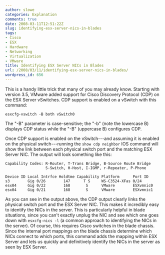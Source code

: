 ```yaml
---
author: slowe
categories: Explanation
comments: true
date: 2008-03-11T12:51:22Z
slug: identifying-esx-server-nics-in-blades
tags:
- Cisco
- ESX
- Hardware
- Networking
- Virtualization
- VMware
title: Identifying ESX Server NICs in Blades
url: /2008/03/11/identifying-esx-server-nics-in-blades/
wordpress_id: 656
---
```


This is a handy little trick that many of you may already know. Starting with version 3.5, VMware added support for Cisco Discovery Protocol (CDP) on the ESX Server vSwitches. CDP support is enabled on a vSwitch with this command:

	esxcfg-vswitch -B both vSwitch0

The "-B" parameter is case-sensitive; the "-b" (note the lowercase B) displays CDP status while the "-B" (uppercase B) configures CDP.

Once CDP support is enabled on the vSwitch---and assuming it is enabled on the physical switch---running the `show cdp neighbor` IOS command will show the link between each physical switch port and the matching ESX Server NIC. The output will look something like this:
    
    Capability Codes: R-Router, T-Trans Bridge, B-Source Route Bridge
                      S-Switch, H-Host, I-IGMP, r-Repeater, P-Phone
    
    Device ID Local Intrfce Holdtme Capability Platform      Port ID
    s3        Gig 0/26        147      T S     WS-C3524-XFas 0/24
    esx04     Gig 0/22        168       S      VMware        ESXvmnic0
    esx04     Gig 0/21        168       S      VMware        ESXvmnic1

As you can see in the output above, the CDP output clearly links the physical switch port and the ESX Server NIC. This makes it incredibly easy to identify the NICs in the server. This is particularly helpful in blade situations, since you can't exactly unplug the NIC and see which one goes down with `esxcfg-nics -l` (a common approach to identifying the NICs in the server). Of course, this requires Cisco switches in the blade chassis. Since the internal port mappings on the blade chassis determine which NICs connect to which ports, this command adds the mapping within ESX Server and lets us quickly and definitively identify the NICs in the server as seen by ESX Server.
